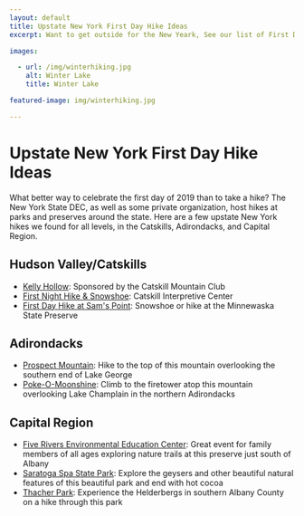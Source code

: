 ```yaml
---
layout: default
title: Upstate New York First Day Hike Ideas 
excerpt: Want to get outside for the New Yeark, See our list of First Day hikes scheduled for January 1, 2019.

images:

  - url: /img/winterhiking.jpg
    alt: Winter Lake 
    title: Winter Lake

featured-image: img/winterhiking.jpg

---
```


<h1>Upstate New York First Day Hike Ideas</h1>

<p>What better way to celebrate the first day of 2019 than to take a hike? The New York State DEC, as well as some private organization, host hikes at parks and preserves around the state. Here are a few upstate New York hikes we found for all levels, in the Catskills, Adirondacks, and Capital Region.</p>

<h2>Hudson Valley/Catskills</h2>

<ul>
	<li><a href="http://catskillmountainclub.org/events/first-day-hike-in-kelly-hollow-tuesday-january-1-1030-am/" target="_blank">Kelly Hollow</a>: Sponsored by the Catskill Mountain Club</li>
	<li><a href="http://catskillinterpretivecenter.org/cic-events/2018/11/26/first-hike-of-2019" target="_blank">First Night Hike & Snowshoe</a>: Catskill Interpretive Center</li>
	<li><a href="https://parks.ny.gov/events/event.aspx?e=193-23791.0">First Day Hike at Sam's Point</a>: Snowshoe or hike at the Minnewaska State Preserve</li>
</ul>

<h2>Adirondacks</h2>

<ul>
	<li><a href="https://www.lakegeorge.com/event/first-day-hike-at-prospect-mountain-183427/" target="_blank">Prospect Mountain</a>: Hike to the top of this mountain overlooking the southern end of Lake George</li>
	<li><a href="https://www.lakechamplainregion.com/events/first-day-hike-at-pokeomoonshine-fire-tower" target="_blank">Poke-O-Moonshine</a>: Climb to the firetower atop this mountain overlooking Lake Champlain in the northern Adirondacks</li>
</ul>

<h2>Capital Region</h2>

<ul>
	<li><a href="https://allevents.in/delmar/first-day-hike-at-five-rivers-environmental-education-center/20002139433427">Five Rivers Environmental Education Center</a>: Great event for family members of all ages exploring nature trails at this preserve just south of Albany</li>
	<li><a href="https://parks.ny.gov/events/event.aspx?e=112-23832.0">Saratoga Spa State Park</a>: Explore the geysers and other beautiful natural features of this beautiful park and end with hot cocoa</li>
	<li><a href="https://parks.ny.gov/events/event.aspx?e=128-23817.0">Thacher Park</a>: Experience the Helderbergs in southern Albany County on a hike through this park</li>
</ul>